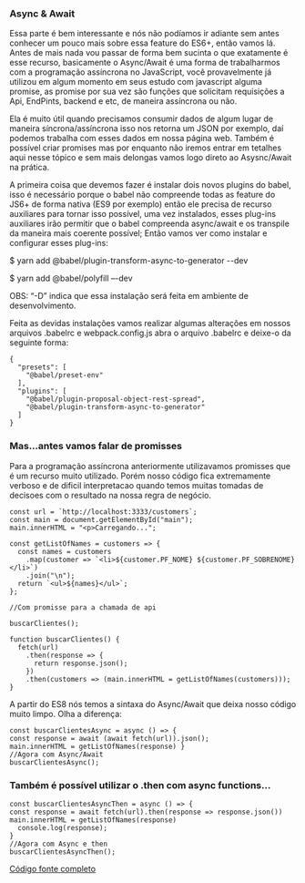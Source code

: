 ### **Async & Await**

Essa parte é bem interessante e nós não podíamos ir adiante sem antes conhecer um pouco mais sobre essa feature do ES6+, então vamos lá. Antes de mais nada vou passar de forma bem sucinta o que exatamente é esse recurso, basicamente o Async/Await é uma forma de trabalharmos com a programação assíncrona no JavaScript, você provavelmente já utilizou em algum momento em seus estudo com javascript alguma promise, as promise por sua vez são funções que solicitam requisições a Api, EndPints, backend e etc, de maneira assíncrona ou não.

Ela é muito útil quando precisamos consumir dados de algum lugar de maneira síncrona/assíncrona isso nos retorna um JSON por exemplo, daí podemos trabalha com esses dados em nossa página web. Também é possível criar promises mas por enquanto não iremos entrar em tetalhes aqui nesse tópico e sem mais delongas vamos logo direto ao Asysnc/Await na prática.

A primeira coisa que devemos fazer é instalar dois novos plugins do babel, isso é necessário porque o babel não compreende todas as feature do JS6+ de forma nativa (ES9 por exemplo) então ele precisa de recurso auxiliares para tornar isso possível, uma vez instalados, esses plug-ins auxiliares irão permitir que o babel compreenda async/await e os transpile da maneira mais coerente possível; Então vamos ver como instalar e configurar esses plug-ins:

  

    
$ yarn add @babel/plugin-transform-async-to-generator --dev

    
$ yarn add @babel/polyfill –-dev 

  

OBS: “-D” indica que essa instalação será feita em ambiente de desenvolvimento.

Feita as devidas instalações vamos realizar algumas alterações em nossos arquivos .babelrc e webpack.config.js abra o arquivo .babelrc e deixe-o da seguinte forma:



    {
      "presets": [
        "@babel/preset-env"
      ],
      "plugins": [
        "@babel/plugin-proposal-object-rest-spread",
        "@babel/plugin-transform-async-to-generator"
      ]
    }
    
    
### **Mas...antes vamos falar de promisses**

Para a programação assíncrona anteriormente utilizavamos promisses que é um recurso muito utilizado. Porém nosso código fica extremamente verboso e de dificil interpretacao quando temos muitas tomadas de decisoes com o resultado na nossa regra de negócio.

    const url = `http://localhost:3333/customers`;
    const main = document.getElementById("main");
    main.innerHTML = "<p>Carregando...";
    
    const getListOfNames = customers => {
      const names = customers
        .map(customer => `<li>${customer.PF_NOME} ${customer.PF_SOBRENOME} </li>`)
        .join("\n");
      return `<ul>${names}</ul>`;
    };
    
    //Com promisse para a chamada de api
	
    buscarClientes();
	
    function buscarClientes() {
      fetch(url)
        .then(response => {
          return response.json();
        })
        .then(customers => (main.innerHTML = getListOfNames(customers)));
    }
    
	
A partir do ES8 nós temos a sintaxa do Async/Await que deixa nosso código muito limpo. Olha a diferença:

    const buscarClientesAsync = async () => {
    const response = await (await fetch(url)).json();
    main.innerHTML = getListOfNames(response) }
    //Agora com Async/Await
    buscarClientesAsync();
	
	
	
### Também é possível utilizar o .then com async functions...

    const buscarClientesAsyncThen = async () => {
   	const response = await fetch(url).then(response => response.json())
    main.innerHTML = getListOfNames(response)  
      console.log(response);
    }
    //Agora com Async e then
    buscarClientesAsyncThen();
	

[Código fonte completo](https://github.com/diegovalemoreno/Linx-Labs/tree/master/meetup-javascript-es6-features/03%20-%20Async-await/async-await "Código fonte completo")
